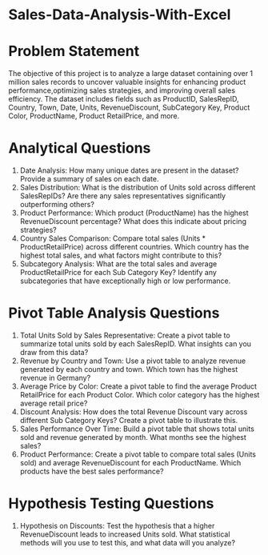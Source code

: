 # Sales-Data-Analysis-With-Excel

# Problem Statement
The objective of this project is to analyze a large dataset containing over 1 million sales records to uncover
valuable insights for enhancing product performance,optimizing sales strategies, and improving overall sales efficiency. 
The dataset includes fields such as ProductID, SalesRepID, Country, Town, Date, Units, RevenueDiscount, SubCategory Key, Product Color, ProductName, Product RetailPrice, and more.

# Analytical Questions
1.	Date Analysis: How many unique dates are present in the dataset? Provide a summary of sales on each date.
2.	Sales Distribution: What is the distribution of Units sold across different SalesRepIDs? Are there any sales representatives significantly outperforming others?
3.	Product Performance: Which product (ProductName) has the highest RevenueDiscount percentage? What does this indicate about pricing strategies?
4.	Country Sales Comparison: Compare total sales (Units * ProductRetailPrice) across different countries. Which country has the highest total sales, and what factors might contribute to this?
5.	Subcategory Analysis: What are the total sales and average ProductRetailPrice for each Sub Category Key? Identify any subcategories that have exceptionally high or low performance.
# Pivot Table Analysis Questions
1.	Total Units Sold by Sales Representative: Create a pivot table to summarize total units sold by each SalesRepID. What insights can you draw from this data?
2.	Revenue by Country and Town: Use a pivot table to analyze revenue generated by each country and town. Which town has the highest revenue in Germany?
3.	Average Price by Color: Create a pivot table to find the average Product RetailPrice for each Product Color. Which color category has the highest average retail price?
4.	Discount Analysis: How does the total Revenue Discount vary across different Sub Category Keys? Create a pivot table to illustrate this.
5.	Sales Performance Over Time: Build a pivot table that shows total units sold and revenue generated by month. What months see the highest sales?
6.	Product Performance: Create a pivot table to compare total sales (Units sold) and average RevenueDiscount for each ProductName. Which products have the best sales performance?
# Hypothesis Testing Questions
1.	Hypothesis on Discounts: Test the hypothesis that a higher RevenueDiscount leads to increased Units sold. What statistical methods will you use to test this, and what data will you analyze?

